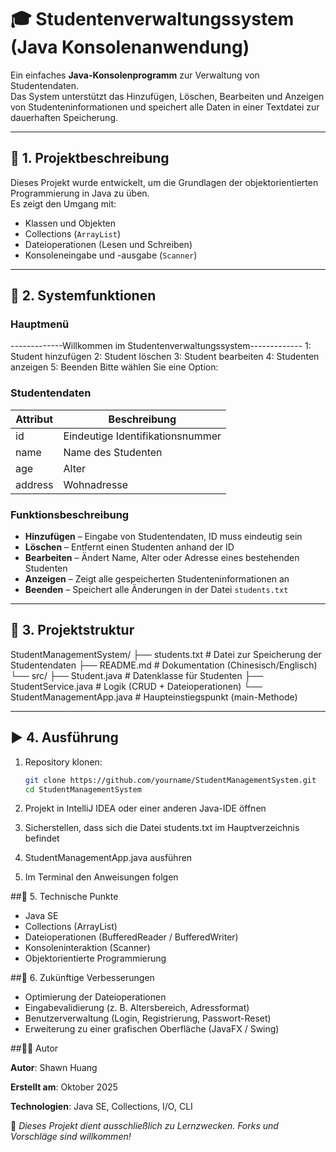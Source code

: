 # 🎓 Studentenverwaltungssystem (Java Konsolenanwendung)

Ein einfaches **Java-Konsolenprogramm** zur Verwaltung von Studentendaten.  
Das System unterstützt das Hinzufügen, Löschen, Bearbeiten und Anzeigen von Studenteninformationen und speichert alle Daten in einer Textdatei zur dauerhaften Speicherung.

---

## 📘 1. Projektbeschreibung
Dieses Projekt wurde entwickelt, um die Grundlagen der objektorientierten Programmierung in Java zu üben.  
Es zeigt den Umgang mit:
- Klassen und Objekten  
- Collections (`ArrayList`)  
- Dateioperationen (Lesen und Schreiben)  
- Konsoleneingabe und -ausgabe (`Scanner`)

---

## 🧩 2. Systemfunktionen

### Hauptmenü
-------------Willkommen im Studentenverwaltungssystem-------------
1: Student hinzufügen
2: Student löschen
3: Student bearbeiten
4: Studenten anzeigen
5: Beenden
Bitte wählen Sie eine Option:

### Studentendaten
| Attribut | Beschreibung                     |
| -------- | -------------------------------- |
| id       | Eindeutige Identifikationsnummer |
| name     | Name des Studenten               |
| age      | Alter                            |
| address  | Wohnadresse                      |

### Funktionsbeschreibung
- **Hinzufügen** – Eingabe von Studentendaten, ID muss eindeutig sein  
- **Löschen** – Entfernt einen Studenten anhand der ID  
- **Bearbeiten** – Ändert Name, Alter oder Adresse eines bestehenden Studenten  
- **Anzeigen** – Zeigt alle gespeicherten Studenteninformationen an  
- **Beenden** – Speichert alle Änderungen in der Datei `students.txt`

---

## 📂 3. Projektstruktur
StudentManagementSystem/
		├── students.txt # Datei zur Speicherung der Studentendaten
		├── README.md # Dokumentation (Chinesisch/Englisch)
		└── src/
				├── Student.java # Datenklasse für Studenten
				├── StudentService.java # Logik (CRUD + Dateioperationen)
				└── StudentManagementApp.java # Haupteinstiegspunkt (main-Methode)

---

## ▶️ 4. Ausführung
1. Repository klonen:

   ~~~bash
   git clone https://github.com/yourname/StudentManagementSystem.git
   cd StudentManagementSystem
   ~~~

2. Projekt in IntelliJ IDEA oder einer anderen Java-IDE öffnen

3. Sicherstellen, dass sich die Datei students.txt im Hauptverzeichnis befindet

4. StudentManagementApp.java ausführen

5. Im Terminal den Anweisungen folgen

##🧠 5. Technische Punkte

- Java SE
- Collections (ArrayList)
- Dateioperationen (BufferedReader / BufferedWriter)
- Konsoleninteraktion (Scanner)
- Objektorientierte Programmierung

##🌱 6. Zukünftige Verbesserungen

- Optimierung der Dateioperationen
- Eingabevalidierung (z. B. Altersbereich, Adressformat)
- Benutzerverwaltung (Login, Registrierung, Passwort-Reset)
- Erweiterung zu einer grafischen Oberfläche (JavaFX / Swing)

##👨‍💻 Autor

**Autor**: Shawn Huang

**Erstellt am**: Oktober 2025

**Technologien**: Java SE, Collections, I/O, CLI



💬 *Dieses Projekt dient ausschließlich zu Lernzwecken. Forks und Vorschläge sind willkommen!*


